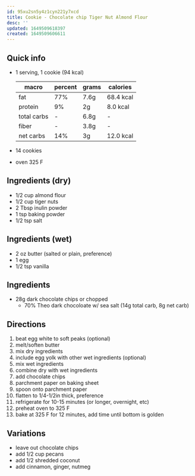 ```yaml
---
id: 95xu2sn5y4z1cyn221y7xcd
title: Cookie - Chocolate chip Tiger Nut Almond Flour
desc: ''
updated: 1649509618397
created: 1649509606611
---
```


## Quick info
- 1 serving, 1 cookie (94 kcal)

    | macro | percent | grams | calories |
    | ---  | --- | --- | --- |
    | fat | 77% | 7.6g | 68.4 kcal |
    | protein | 9% | 2g | 8.0 kcal |
    | total carbs | - | 6.8g | - |
    | fiber | - | 3.8g | - |
    | net carbs | 14% | 3g | 12.0 kcal |
- 14 cookies
- oven 325 F

## Ingredients (dry)
- 1/2 cup almond flour
- 1/2 cup tiger nuts
- 2 Tbsp inulin powder
- 1 tsp baking powder
- 1/2 tsp salt

## Ingredients (wet)
- 2 oz butter (salted or plain, preference)
- 1 egg
- 1/2 tsp vanilla

## Ingredients
- 28g dark chocolate chips or chopped
   - 70% Theo dark chocoloate w/ sea salt (14g total carb, 8g net carb)

## Directions
1. beat egg white to soft peaks (optional)
1. melt/soften butter
1. mix dry ingredients
1. include egg yolk with other wet ingredients (optional)
1. mix wet ingredients
1. combine dry with wet ingredients
1. add chocolate chips
1. parchment paper on baking sheet
1. spoon onto parchment paper
1. flatten to 1/4-1/2in thick, preference
1. refrigerate for 10-15 minutes (or longer, overnight, etc)
1. preheat oven to 325 F
1. bake at 325 F for 12 minutes, add time until bottom is golden

## Variations
- leave out chocolate chips
- add 1/2 cup pecans
- add 1/2 shredded coconut
- add cinnamon, ginger, nutmeg